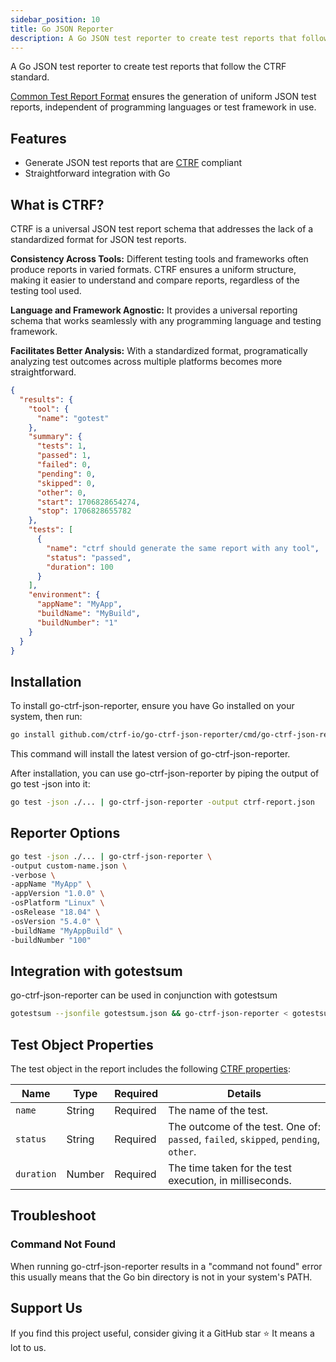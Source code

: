 ```yaml
---
sidebar_position: 10
title: Go JSON Reporter
description: A Go JSON test reporter to create test reports that follow the CTRF standard.
---
```

A Go JSON test reporter to create test reports that follow the CTRF standard.

[Common Test Report Format](https://ctrf.io) ensures the generation of uniform JSON test reports, independent of programming languages or test framework in use.

## Features

- Generate JSON test reports that are [CTRF](https://ctrf.io) compliant
- Straightforward integration with Go

## What is CTRF?

CTRF is a universal JSON test report schema that addresses the lack of a standardized format for JSON test reports.

**Consistency Across Tools:** Different testing tools and frameworks often produce reports in varied formats. CTRF ensures a uniform structure, making it easier to understand and compare reports, regardless of the testing tool used.

**Language and Framework Agnostic:** It provides a universal reporting schema that works seamlessly with any programming language and testing framework.

**Facilitates Better Analysis:** With a standardized format, programatically analyzing test outcomes across multiple platforms becomes more straightforward.

```json
{
  "results": {
    "tool": {
      "name": "gotest"
    },
    "summary": {
      "tests": 1,
      "passed": 1,
      "failed": 0,
      "pending": 0,
      "skipped": 0,
      "other": 0,
      "start": 1706828654274,
      "stop": 1706828655782
    },
    "tests": [
      {
        "name": "ctrf should generate the same report with any tool",
        "status": "passed",
        "duration": 100
      }
    ],
    "environment": {
      "appName": "MyApp",
      "buildName": "MyBuild",
      "buildNumber": "1"
    }
  }
}
```

## Installation

To install go-ctrf-json-reporter, ensure you have Go installed on your system, then run:

``` bash
go install github.com/ctrf-io/go-ctrf-json-reporter/cmd/go-ctrf-json-reporter@latest
```

This command will install the latest version of go-ctrf-json-reporter.

After installation, you can use go-ctrf-json-reporter by piping the output of go test -json into it:

``` bash
go test -json ./... | go-ctrf-json-reporter -output ctrf-report.json
```

## Reporter Options

``` bash
go test -json ./... | go-ctrf-json-reporter \
-output custom-name.json \
-verbose \
-appName "MyApp" \
-appVersion "1.0.0" \
-osPlatform "Linux" \
-osRelease "18.04" \
-osVersion "5.4.0" \
-buildName "MyAppBuild" \
-buildNumber "100"
```

## Integration with gotestsum

go-ctrf-json-reporter can be used in conjunction with gotestsum

``` bash
gotestsum --jsonfile gotestsum.json && go-ctrf-json-reporter < gotestsum.json
```

## Test Object Properties

The test object in the report includes the following [CTRF properties](https://ctrf.io/docs/schema/test):

| Name       | Type   | Required | Details                                                                             |
| ---------- | ------ | -------- | ----------------------------------------------------------------------------------- |
| `name`     | String | Required | The name of the test.                                                               |
| `status`   | String | Required | The outcome of the test. One of: `passed`, `failed`, `skipped`, `pending`, `other`. |
| `duration` | Number | Required | The time taken for the test execution, in milliseconds.                             |

## Troubleshoot

### Command Not Found

When running go-ctrf-json-reporter results in a "command not found" error this usually means that the Go bin directory is not in your system's PATH.

## Support Us

If you find this project useful, consider giving it a GitHub star ⭐ It means a lot to us.
